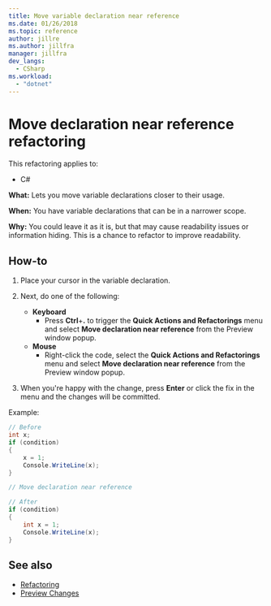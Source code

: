 ```yaml
---
title: Move variable declaration near reference
ms.date: 01/26/2018
ms.topic: reference
author: jillre
ms.author: jillfra
manager: jillfra
dev_langs:
  - CSharp
ms.workload:
  - "dotnet"
---
```

# Move declaration near reference refactoring

This refactoring applies to:

- C#

**What:** Lets you move variable declarations closer to their usage.

**When:** You have variable declarations that can be in a narrower scope.

**Why:** You could leave it as it is, but that may cause readability issues or information hiding. This is a chance to refactor to improve readability.

## How-to

1. Place your cursor in the variable declaration.

1. Next, do one of the following:

   - **Keyboard**
      - Press **Ctrl**+**.** to trigger the **Quick Actions and Refactorings** menu and select **Move declaration near reference** from the Preview window popup.
   - **Mouse**
      - Right-click the code, select the **Quick Actions and Refactorings** menu and select **Move declaration near reference** from the Preview window popup.

1. When you're happy with the change, press **Enter** or click the fix in the menu and the changes will be committed.

Example:

```csharp
// Before
int x;
if (condition)
{
    x = 1;
    Console.WriteLine(x);
}

// Move declaration near reference

// After
if (condition)
{
    int x = 1;
    Console.WriteLine(x);
}
```

## See also

- [Refactoring](../refactoring-in-visual-studio.md)
- [Preview Changes](../../ide/preview-changes.md)